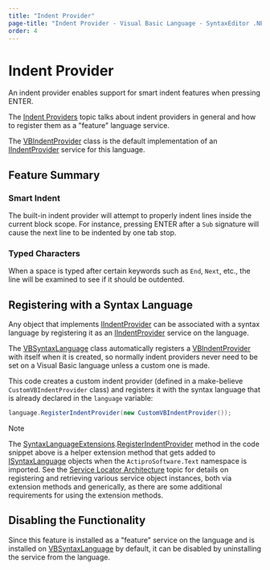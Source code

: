 ```yaml
---
title: "Indent Provider"
page-title: "Indent Provider - Visual Basic Language - SyntaxEditor .NET Languages Add-on"
order: 4
---
```

# Indent Provider

An indent provider enables support for smart indent features when pressing ENTER.

The [Indent Providers](../../user-interface/input-output/indent-providers.md) topic talks about indent providers in general and how to register them as a "feature" language service.

The [VBIndentProvider](xref:ActiproSoftware.Text.Languages.VB.Implementation.VBIndentProvider) class is the default implementation of an [IIndentProvider](xref:@ActiproUIRoot.Controls.SyntaxEditor.IIndentProvider) service for this language.

## Feature Summary

### Smart Indent

The built-in indent provider will attempt to properly indent lines inside the current block scope.  For instance, pressing ENTER after a `Sub` signature will cause the next line to be indented by one tab stop.

### Typed Characters

When a space is typed after certain keywords such as `End`, `Next`, etc., the line will be examined to see if it should be outdented.

## Registering with a Syntax Language

Any object that implements [IIndentProvider](xref:@ActiproUIRoot.Controls.SyntaxEditor.IIndentProvider) can be associated with a syntax language by registering it as an [IIndentProvider](xref:@ActiproUIRoot.Controls.SyntaxEditor.IIndentProvider) service on the language.

The [VBSyntaxLanguage](xref:ActiproSoftware.Text.Languages.VB.Implementation.VBSyntaxLanguage) class automatically registers a [VBIndentProvider](xref:ActiproSoftware.Text.Languages.VB.Implementation.VBIndentProvider) with itself when it is created, so normally indent providers never need to be set on a Visual Basic language unless a custom one is made.

This code creates a custom indent provider (defined in a make-believe `CustomVBIndentProvider` class) and registers it with the syntax language that is already declared in the `language` variable:

```csharp
language.RegisterIndentProvider(new CustomVBIndentProvider());
```

> [!NOTE]
> The [SyntaxLanguageExtensions](xref:ActiproSoftware.Text.SyntaxLanguageExtensions).[RegisterIndentProvider](xref:ActiproSoftware.Text.SyntaxLanguageExtensions.RegisterIndentProvider*) method in the code snippet above is a helper extension method that gets added to [ISyntaxLanguage](xref:ActiproSoftware.Text.ISyntaxLanguage) objects when the `ActiproSoftware.Text` namespace is imported.  See the [Service Locator Architecture](../../language-creation/service-locator-architecture.md) topic for details on registering and retrieving various service object instances, both via extension methods and generically, as there are some additional requirements for using the extension methods.

## Disabling the Functionality

Since this feature is installed as a "feature" service on the language and is installed on [VBSyntaxLanguage](xref:ActiproSoftware.Text.Languages.VB.Implementation.VBSyntaxLanguage) by default, it can be disabled by uninstalling the service from the language.
